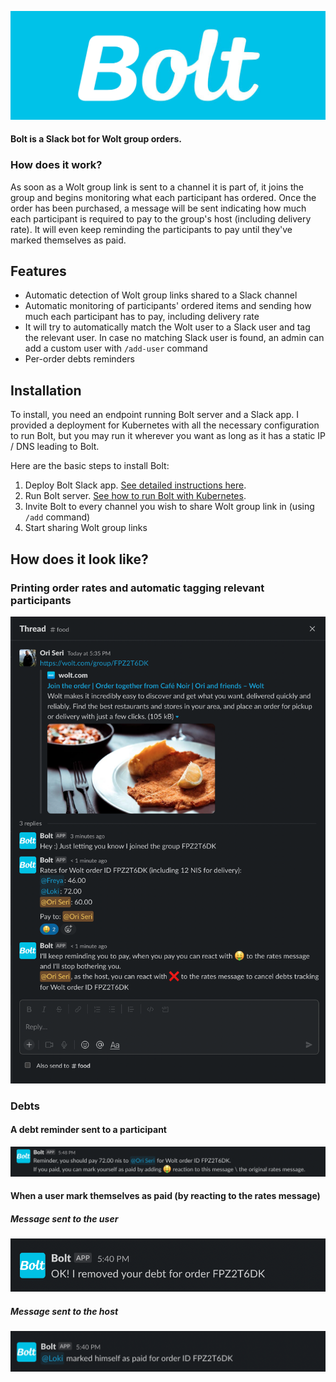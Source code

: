![bolt](docs/assets/bolt_gh.png)

#### Bolt is a Slack bot for Wolt group orders.

### How does it work?
As soon as a Wolt group link is sent to a channel it is part of, 
it joins the group and begins monitoring what each participant has ordered.
Once the order has been purchased, 
a message will be sent indicating how much each participant is required to pay to the group's host (including delivery rate). 
It will even keep reminding the participants to pay until they've marked themselves as paid.

## Features
* Automatic detection of Wolt group links shared to a Slack channel
* Automatic monitoring of participants' ordered items and sending how much each participant has to pay, including delivery rate
* It will try to automatically match the Wolt user to a Slack user and tag the relevant user. In case no matching Slack user is found, an admin can add a custom user with `/add-user` command
* Per-order debts reminders

## Installation
To install, you need an endpoint running Bolt server and a Slack app.
I provided a deployment for Kubernetes with all the necessary configuration to run Bolt,
but you may run it wherever you want as long as it has a static IP / DNS leading to Bolt.

Here are the basic steps to install Bolt:
1. Deploy Bolt Slack app. [See detailed instructions here](docs/installation/slack_app.md).
2. Run Bolt server. [See how to run Bolt with Kubernetes](./docs/installation/k8s.md).
3. Invite Bolt to every channel you wish to share Wolt group link in (using `/add` command)
4. Start sharing Wolt group links

## How does it look like?
### Printing order rates and automatic tagging relevant participants
![example_rate](docs/assets/examples/order_completed.png)

### Debts
#### A debt reminder sent to a participant
![example_reminder](docs/assets/examples/debt_reminder.png)

#### When a user mark themselves as paid (by reacting to the rates message)
##### Message sent to the user
![example_removed](docs/assets/examples/debt_removed.png)
##### Message sent to the host
![example_removed](docs/assets/examples/paid_host.png)